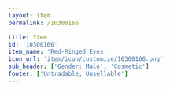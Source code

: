 ```yaml
---
layout: item
permalink: /10300166

title: Item
id: '10300166'
item_name: 'Red-Ringed Eyes'
icon_url: 'item/icon/customize/10300166.png'
sub_header: ['Gender: Male', 'Cosmetic']
footer: ['Untradable, Unsellable']
---
```

